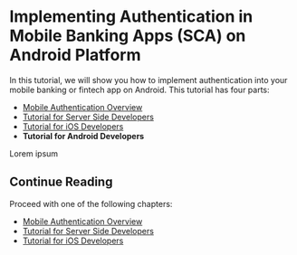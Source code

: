 # Implementing Authentication in Mobile Banking Apps (SCA) on Android Platform

<!-- AUTHOR joshis_tweets 2020-05-04T00:00:00Z -->

In this tutorial, we will show you how to implement authentication into your mobile banking or fintech app on Android. This tutorial has four parts:

- [Mobile Authentication Overview](./)
- [Tutorial for Server Side Developers](./Server-Side-Tutorial.md)
- [Tutorial for iOS Developers](./iOS-Tutorial.md)
- **Tutorial for Android Developers**

Lorem ipsum

## Continue Reading

Proceed with one of the following chapters:

- [Mobile Authentication Overview](./)
- [Tutorial for Server Side Developers](./Server-Side-Tutorial.md)
- [Tutorial for iOS Developers](./iOS-Tutorial.md)

